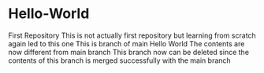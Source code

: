# Hello-World
First Repository
This is not actually first repository but learning from scratch again led to this one
This is branch of main Hello World
The contents are now different from main branch
This branch now can be deleted since the contents of this branch is merged successfully with the main branch

